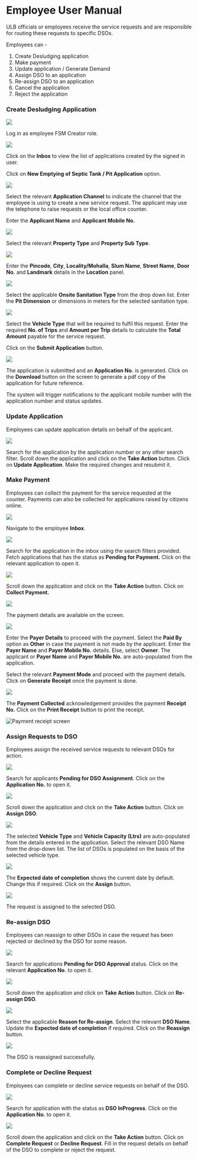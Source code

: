 # Employee User Manual

ULB officials or employees receive the service requests and are responsible for routing these requests to specific DSOs.

Employees can -

1. Create Desludging application
2. Make payment
3. Update application / Generate Demand
4. Assign DSO to an application
5. Re-assign DSO to an application
6. Cancel the application
7. Reject the application

### Create Desludging Application

![](../../../.gitbook/assets/emp-l1.png)

Log in as employee FSM Creator role.

![](../../../.gitbook/assets/cemp1.png)

Click on the **Inbox** to view the list of applications created by the signed in user.

Click on **New Emptying of Septic Tank / Pit Application** option.

![](../../../.gitbook/assets/cemp2.png)

Select the relevant **Application Channel** to indicate the channel that the employee is using to create a new service request. The applicant may use the telephone to raise requests or the local office counter. 

Enter the **Applicant Name** and **Applicant Mobile No.**

![](../../../.gitbook/assets/cemp3.png)

Select the relevant **Property Type** and **Property Sub Type**.

![](../../../.gitbook/assets/cemp4.png)

Enter the **Pincode**, **City**, **Locality/Mohalla**, **Slum Name**, **Street Name**, **Door No.** and **Landmark** details in the **Location** panel.

![](../../../.gitbook/assets/cemp5.png)

Select the applicable **Onsite Sanitation Type** from the drop down list. Enter the **Pit Dimension** or dimensions in meters for the selected sanitation type.

![](../../../.gitbook/assets/cemp6.png)

Select the **Vehicle Type** that will be required to fulfil this request. Enter the required **No. of Trips** and **Amount per Trip** details to calculate the **Total Amount** payable for the service request.

Click on the **Submit Application** button.

![](../../../.gitbook/assets/cemp7.png)

The application is submitted and an **Application No.** is generated. Click on the **Download** button on the screen to generate a pdf copy of the application for future reference.

The system will trigger notifications to the applicant mobile number with the application number and status updates.

### Update Application

Employees can update application details on behalf of the applicant.

![](../../../.gitbook/assets/emp-update-app.png)

Search for the application by the application number or any other search filter. Scroll down the application and click on the **Take Action** button. Click on **Update Application**. Make the required changes and resubmit it.

### Make Payment

Employees can collect the payment for the service requested at the counter. Payments can also be collected for applications raised by citizens online.

![](../../../.gitbook/assets/emp-coll1.png)

Navigate to the employee **Inbox**.

![](../../../.gitbook/assets/emp-coll2.png)

Search for the application in the inbox using the search filters provided. Fetch applications that has the status as **Pending for Payment.** Click on the relevant application to open it.

![](../../../.gitbook/assets/emp-coll3.png)

Scroll down the application and click on the **Take Action** button. Click on **Collect Payment.**

![](../../../.gitbook/assets/emp-coll4.png)

The payment details are available on the screen. 

![](../../../.gitbook/assets/emp-coll5.png)

Enter the **Payer Details** to proceed with the payment. Select the **Paid By** option as **Other** in case the payment is not made by the applicant. Enter the **Payer Name** and **Payer Mobile No.** details. Else, select **Owner**. The applicant or **Payer Name** and **Payer Mobile No.** are auto-populated  from the application. 

Select the relevant **Payment Mode** and proceed with the payment details. Click on **Generate Receipt** once the payment is done.

![](../../../.gitbook/assets/emp-coll6.png)

The **Payment Collected** acknowledgement provides the payment **Receipt No.** Click on the **Print Receipt** button to print the receipt.

![Payment receipt screen](../../../.gitbook/assets/emp10.png)

### Assign Requests to DSO

Employees assign the received service requests to relevant DSOs for action.

![](../../../.gitbook/assets/emp-dso-assign.png)

Search for applicants **Pending for DSO Assignment**. Click on the **Application No.** to open it.

![](../../../.gitbook/assets/emp-dso-assign1.png)

Scroll down the application and click on the **Take Action** button. Click on **Assign DSO**.

![](../../../.gitbook/assets/emp-dso-assign2.png)

The selected **Vehicle Type** and **Vehicle Capacity \(Ltrs\)** are auto-populated from the details entered in the application. Select the relevant DSO Name from the drop-down list. The list of DSOs is populated on the basis of the selected vehicle type. 

![](../../../.gitbook/assets/emp-dso-assign3.png)

The **Expected date of completion** shows the current date by default. Change this if required. Click on the **Assign** button.

![](../../../.gitbook/assets/emp-dso-assign4.png)

The request is assigned to the selected DSO.

### Re-assign DSO

Employees can reassign to other DSOs in case the request has been rejected or declined by the DSO for some reason.

![](../../../.gitbook/assets/emp-dso-reassign.png)

Search for applications **Pending for DSO Approval** status. Click on the relevant **Application No.** to open it.

![](../../../.gitbook/assets/emp-dso-reassign1.png)

Scroll down the application and click on **Take Action** button. Click on **Re-assign DSO**.

![](../../../.gitbook/assets/emp-dso-reassign2.png)

Select the applicable **Reason for Re-assign**. Select the relevant **DSO Name**. Update the **Expected date of completion** if required. Click on the **Reassign** button. 

![](../../../.gitbook/assets/emp-dso-reassign3.png)

The DSO is reassigned successfully.

### Complete or Decline Request

Employees can complete or decline service requests on behalf of the DSO.

![](../../../.gitbook/assets/emp-compl-req1.png)

Search for application with the status as **DSO InProgress**. Click on the **Application No.** to open it.

![](../../../.gitbook/assets/image%20%28104%29.png)

Scroll down the application and click on the **Take Action** button. Click on **Complete Request** or **Decline Request**. Fill in the request details on behalf of the DSO to complete or reject the request.

